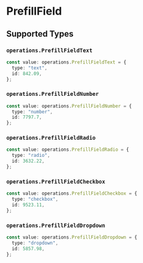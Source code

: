 # PrefillField


## Supported Types

### `operations.PrefillFieldText`

```typescript
const value: operations.PrefillFieldText = {
  type: "text",
  id: 842.09,
};
```

### `operations.PrefillFieldNumber`

```typescript
const value: operations.PrefillFieldNumber = {
  type: "number",
  id: 7797.7,
};
```

### `operations.PrefillFieldRadio`

```typescript
const value: operations.PrefillFieldRadio = {
  type: "radio",
  id: 3632.22,
};
```

### `operations.PrefillFieldCheckbox`

```typescript
const value: operations.PrefillFieldCheckbox = {
  type: "checkbox",
  id: 9523.11,
};
```

### `operations.PrefillFieldDropdown`

```typescript
const value: operations.PrefillFieldDropdown = {
  type: "dropdown",
  id: 5857.98,
};
```

